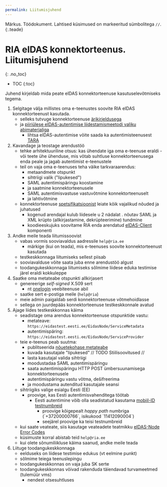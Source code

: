 ```yaml
---
permalink: Liitumisjuhend
---
```


Märkus. Töödokument. Lahtised küsimused on markeeritud sümbolitega `//`. 
{:.teade}

# RIA eIDAS konnektorteenus. Liitumisjuhend
{: .no_toc}

- TOC
{:toc}

Juhend kirjeldab mida peate eIDAS konnektorteenuse kasutuselevõtmiseks tegema.

1. Selgitage välja millistes oma e-teenustes soovite RIA eIDAS konnektorteenust kasutada.
    - selleks tutvuge konnektorteenuse [ärikirjeldusega](Arikirjeldus)
    - ja [piiriülese eIDAS-autentimise liidestamismeetodi valiku abimaterjaliga](Valik)
        - lihtsa eIDAS-autentimise võite saada ka autentimisteenusest [TARA](https://e-gov.github.io/TARA-Doku/)
2. Kavandage ja teostage arendustöö
    - tehke arhitektuuriline otsus: kas ühendate iga oma e-teenuse eraldi - või teete ühe ühenduse, mis võtab suhtluse konnektorteenusega enda peale ja jagab autentimist e-teenustele
    - teil on vaja oma e-teenuses teha väike tarkvaraarendus:
        - metaandmete otspunkt
        - sihtriigi valik ("lipukesed")
        - SAML autentimispäringu koostamine 
        - ja saatmine konnektorteenusele
        - SAML autentimisvastuse vastuvõtmine konnektorteenuselt
        - ja lahtivõtmine
    - konnektorteenuse [spetsifikatsioonist](Spetsifikatsioon) leiate kõik vajalikud nõuded ja juhatused
        - kogenud arendajal kulub liidesele u 2 nädalat
        . nõutav SAML ja XML krüpto (allkirjastamine, dekrüpteerimine) tundmine
        - koodieeskujuks soovitame RIA enda arendatud [eIDAS-Client](https://github.com/e-gov/eIDAS-Client) komponenti
3. Andke meile teada liitumissoovist
    - vabas vormis sooviavaldus aadressile `help@ria.ee`
        - märkige (kui on teada), mis e-teenuses soovite konnektorteenust kasutada
    - testkeskkonnaga liitumiseks sellest piisab
    - sooviavalduse võite saata juba enne arendustöö algust
    - toodangukeskkonnaga liitumiseks sõlmime liidese eduka testimise järel eraldi kokkuleppe
4. Saatke oma metateabe otspunkti allkirjasert
    - genereerige _self-signed_ X.509 sert
        - nt [onelogin](https://developers.onelogin.com/saml/online-tools/x509-certs/obtain-self-signed-certs) veebiteenuse abil
    - saatke sert e-postiga meile (`help@ria`)
    - meie admin paigaldab serdi konnektorteenuse võtmehoidlasse
    - sellega on juurdepääs konnektorteenuse testkeskkonnale avatud
5. Ajage liides testkeskkonnas käima
    - seadistage oma arendus konnektorteenuse otspunktide vastu:
        - metateave: `https://eidastest.eesti.ee/EidasNode/ServiceMetadata`
        - autentimispäring: `https://eidastest.eesti.ee/EidasNode/ServiceProvider`
    - teie e-teenus peab suutma:
        - publitseerida [nõuetekohase metateabe](Spetsifikatsioon#53-teenusepakkuja-metateave)
        - kuvada kasutajale "lipukesed" // TODO Stiilisoovitused //
        - lasta kasutajal valida sihtriigi
        - moodustadaa SAML autentimispäringu
        - saata autentimispäringu HTTP POST ümbersuunamisega konnektorteenusele
        - autentimispäringu vastu võtma, dešifreerima
        - ja moodustama autenditud kasutajale seansi
    - sihtriigiks valige esialgu Eesti (EE)
        - proovige, kas Eesti autentimisvahenditega töötab
            - Eesti autentimine võib olla seadistatud kasutama [mobiil-ID testnumbreid](https://www.id.ee/?id=36373)
                - proovige kõigepealt _happy path_ numbriga (´+37200000766´, isikukood ´11412090004´)
                - seejärel proovige ka teisi testnumbreid  
    - kui saate veateate, siis kasutage veateadete teatmikku [eIDAS-Node Error Codes](https://ec.europa.eu/cefdigital/wiki/display/CEFDIGITAL/eIDAS-Node+-+Current+release)
    - küsimuste korral abistab teid `help@ria.ee`
    - kui olete sõnumiliikluse käima saanud, andke meile teada
6. Liituge toodangukeskkonnaga
    - eelduseks on liidese testimise edukus (vt eelmine punkt)
    - sõlmime teiega teenuslepingu
    - toodangukeskkonnas on vaja juba SK serte
    - toodangukeskkonnas võivad rakenduda täiendavad turvameetmed (tulemüür vms)
        - nendest otsesuhtluses
